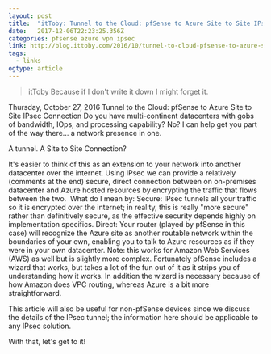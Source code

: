 ```yaml
---
layout: post 
title:  "itToby: Tunnel to the Cloud: pfSense to Azure Site to Site IPsec Connection" 
date:   2017-12-06T22:23:25.356Z 
categories: pfsense azure vpn ipsec
link: http://blog.ittoby.com/2016/10/tunnel-to-cloud-pfsense-to-azure-site.html 
tags:
  - links
ogtype: article 
---
```


> itToby
Because if I don't write it down I might forget it.

Thursday, October 27, 2016
Tunnel to the Cloud: pfSense to Azure Site to Site IPsec Connection
Do you have multi-continent datacenters with gobs of bandwidth, IOps, and processing capability? No? I can help get you part of the way there... a network presence in one. 


A tunnel.
A Site to Site Connection?

It's easier to think of this as an extension to your network into another datacenter over the internet. Using IPsec we can provide a relatively (comments at the end) secure, direct connection between on on-premises datacenter and Azure hosted resources by encrypting the traffic that flows between the two.  What do I mean by: 
Secure: IPsec tunnels all your traffic so it is encrypted over the internet; in reality, this is really "more secure" rather than definitively secure, as the effective security depends highly on implementation specifics.
Direct: Your router (played by pfSense in this case) will recognize the Azure site as another routable network within the boundaries of your own, enabling you to talk to Azure resources as if they were in your own datacenter.
Note: this works for Amazon Web Services (AWS) as well but is slightly more complex. Fortunately pfSense includes a wizard that works, but takes a lot of the fun out of it as it strips you of understanding how it works. In addition the wizard is necessary because of how Amazon does VPC routing, whereas Azure is a bit more straightforward.

This article will also be useful for non-pfSense devices since we discuss the details of the IPsec tunnel; the information here should be applicable to any IPsec solution.

With that, let's get to it!